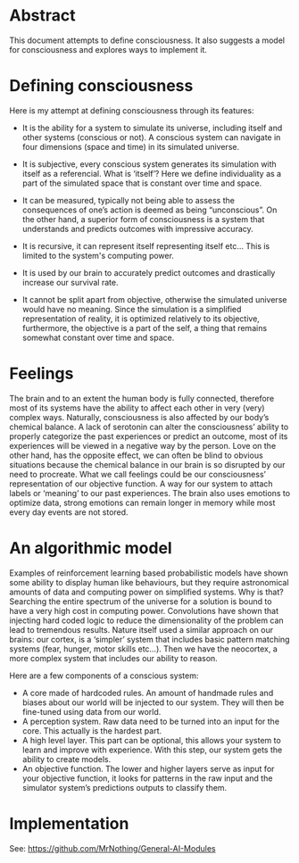 # Abstract
This document attempts to define consciousness. It also suggests a model for consciousness and explores ways to implement it.

# Defining consciousness
Here is my attempt at defining consciousness through its features:

- It is the ability for a system to simulate its universe, including itself and other systems (conscious or not).
A conscious system can navigate in four dimensions (space and time) in its simulated universe.

- It is subjective, every conscious system generates its simulation with itself as a referencial.
What is ‘itself’? Here we define individuality as a part of the simulated space that is constant over time and space. 

- It can be measured, typically not being able to assess the consequences of one’s action is deemed as being “unconscious”. On the other hand, a superior form of consciousness is a system that understands and predicts outcomes with impressive accuracy.

- It is recursive, it can represent itself representing itself etc… This is limited to the system's computing power.

- It is used by our brain to accurately predict outcomes and drastically increase our survival rate.

- It cannot be split apart from objective, otherwise the simulated universe would have no meaning. Since the simulation is a simplified representation of reality, it is optimized relatively to its objective, furthermore, the objective is a part of the self, a thing that remains somewhat constant over time and space.

# Feelings
The brain and to an extent the human body is fully connected, therefore most of its systems have the ability to affect each other in very (very) complex ways. Naturally, consciousness is also affected by our body’s chemical balance. A lack of serotonin can alter the consciousness’ ability to properly categorize the past experiences or predict an outcome, most of its experiences will be viewed in a negative way by the person.
Love on the other hand, has the opposite effect, we can often be blind to obvious situations because the chemical balance in our brain is so disrupted by our need to procreate.
What we call feelings could be our consciousness’ representation of our objective function. A way for our system to attach labels or ‘meaning’ to our past experiences. The brain also uses emotions to optimize data, strong emotions can remain longer in memory while most every day events are not stored.
# An algorithmic model
Examples of reinforcement learning based probabilistic models have shown some ability to display human like behaviours, but they require astronomical amounts of data and computing power on simplified systems. Why is that? Searching the entire spectrum of the universe for a solution is bound to have a very high cost in computing power.
Convolutions have shown that injecting hard coded logic to reduce the dimensionality of the problem can lead to tremendous results. 
Nature itself used a similar approach on our brains: our cortex, is a ‘simpler’ system that includes basic pattern matching systems (fear, hunger, motor skills etc…).
Then we have the neocortex, a more complex system that includes our ability to reason.

Here are a few components of a conscious system:
- A core made of hardcoded rules.
An amount of handmade rules and biases about our world will be injected to our system. They will then be fine-tuned using data from our world.
- A perception system.
Raw data need to be turned into an input for the core. This actually is the hardest part.
- A high level layer. 
This part can be optional, this allows your system to learn and improve with experience. With this step, our system gets the ability to create models.
- An objective function.
The lower and higher layers serve as input for your objective function, it looks for patterns in the raw input and the simulator system’s predictions outputs to classify them.

# Implementation
See: https://github.com/MrNothing/General-AI-Modules


